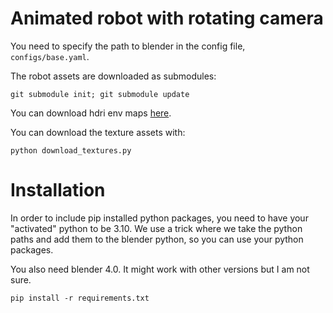 # Animated robot with rotating camera

You need to specify the path to blender in the config file, `configs/base.yaml`. 

The robot assets are downloaded as submodules: 
```
git submodule init; git submodule update
```

You can download hdri env maps [here](https://drive.google.com/file/d/1lp36MgTlS4OFaH0vdsTFhyGFJpQDY2YX/view?usp=drive_link).

You can download the texture assets with: 
```
python download_textures.py
```

# Installation 
In order to include pip installed python packages, you need to have your "activated" python to be 3.10. We use a trick where we take the python paths and add them to the blender python, so you can use your python packages.  

You also need blender 4.0. It might work with other versions but I am not sure. 

```
pip install -r requirements.txt
```
